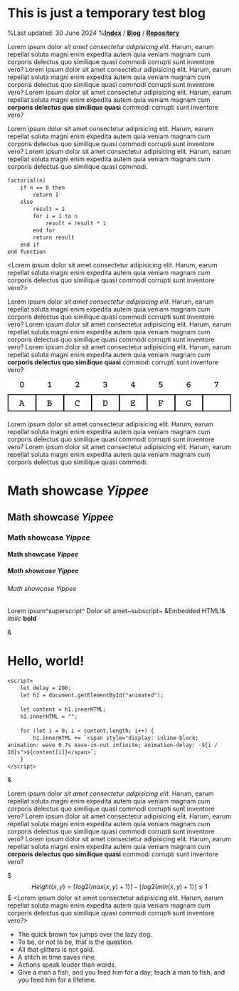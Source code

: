 # This is just a temporary test blog
%Last updated: 30 June 2024
%[**Index**](/index.html) / [**Blog**](/blog.html) / [**Repository**](https://github.com/Goubermouche/website)

Lorem ipsum dolor *sit amet consectetur adipisicing elit*. Harum, earum repellat soluta magni enim expedita autem quia veniam magnam cum corporis delectus quo similique quasi commodi corrupti sunt inventore vero? Lorem ipsum dolor sit amet consectetur adipisicing elit. Harum, earum repellat soluta magni enim expedita autem quia veniam magnam cum corporis delectus quo similique quasi commodi corrupti sunt inventore vero? Lorem ipsum dolor sit amet consectetur adipisicing elit. Harum, earum repellat soluta magni enim expedita autem quia veniam magnam cum **corporis delectus quo similique quasi** commodi corrupti sunt inventore vero?

Lorem ipsum dolor sit amet consectetur adipisicing elit. Harum, earum repellat soluta magni enim expedita autem quia veniam magnam cum corporis delectus quo similique quasi commodi corrupti sunt inventore vero? Lorem ipsum dolor sit amet consectetur adipisicing elit. Harum, earum repellat soluta magni enim expedita autem quia veniam magnam cum corporis delectus quo similique quasi commodi.

```
factorial(n)
    if n == 0 then
        return 1
    else
        result = 1
        for i = 1 to n
            result = result * i
        end for
        return result
    end if
end function
```
<Lorem ipsum dolor sit amet consectetur adipisicing elit. Harum, earum repellat soluta magni enim expedita autem quia veniam magnam cum corporis delectus quo similique quasi commodi corrupti sunt inventore vero?>

Lorem ipsum dolor *sit amet consectetur adipisicing elit*. Harum, earum repellat soluta magni enim expedita autem quia veniam magnam cum corporis delectus quo similique quasi commodi corrupti sunt inventore vero? Lorem ipsum dolor sit amet consectetur adipisicing elit. Harum, earum repellat soluta magni enim expedita autem quia veniam magnam cum corporis delectus quo similique quasi commodi corrupti sunt inventore vero? Lorem ipsum dolor sit amet consectetur adipisicing elit. Harum, earum repellat soluta magni enim expedita autem quia veniam magnam cum **corporis delectus quo similique quasi** commodi corrupti sunt inventore vero?

![Lorem ipsum dolor sit amet consectetur adipisicing elit. Harum, earum repellat soluta magni Lorem ipsum dolor sit amet consectetur adipisicing elit. Harum, earum repellat soluta magni](/images/array.svg)

Lorem ipsum dolor sit amet consectetur adipisicing elit. Harum, earum repellat soluta magni enim expedita autem quia veniam magnam cum corporis delectus quo similique quasi commodi corrupti sunt inventore vero? Lorem ipsum dolor sit amet consectetur adipisicing elit. Harum, earum repellat soluta magni enim expedita autem quia veniam magnam cum corporis delectus quo similique quasi commodi.

# Math showcase *Yippee*
## Math showcase *Yippee*
### Math showcase *Yippee*
#### Math showcase *Yippee*
##### Math showcase *Yippee*
###### Math showcase *Yippee*

Lorem ipsum^superscript^ Dolor sit amet~subscript~ &<span id="animated">Embedded HTML!</span>& *italic* **bold**

&
 <h1 id="">Hello, world!</h1>
    <style>
       @keyframes wave{
        0%, 100% {
            transform: translateY(0px);
            color: red;
        }
        50% {
            transform: translateY(5px);
            color: blue;
        }
    </style>


    <script>
        let delay = 200;
        let h1 = document.getElementById("animated");

        let content = h1.innerHTML;
        h1.innerHTML = "";

        for (let i = 0; i < content.length; i++) {
            h1.innerHTML += `<span style="display: inline-block; animation: wave 0.7s ease-in-out infinite; animation-delay: -${i / 10}s">${content[i]}</span>`;
        }
    </script>
&

Lorem ipsum dolor *sit amet consectetur adipisicing elit*. Harum, earum repellat soluta magni enim expedita autem quia veniam magnam cum corporis delectus quo similique quasi commodi corrupti sunt inventore vero? Lorem ipsum dolor sit amet consectetur adipisicing elit. Harum, earum repellat soluta magni enim expedita autem quia veniam magnam cum corporis delectus quo similique quasi commodi corrupti sunt inventore vero? Lorem ipsum dolor sit amet consectetur adipisicing elit. Harum, earum repellat soluta magni enim expedita autem quia veniam magnam cum **corporis delectus quo similique quasi** commodi corrupti sunt inventore vero?

$$$
Height(x,y) = ⌈log2​(max(x, y) + 1)⌉ − ⌊log2​(min(x, y) + 1)⌋ ≤ 1
$$$
<Lorem ipsum dolor sit amet consectetur adipisicing elit. Harum, earum repellat soluta magni enim expedita autem quia veniam magnam cum corporis delectus quo similique quasi commodi corrupti sunt inventore vero?>

- The quick brown fox jumps over the lazy dog.
- To be, or not to be, that is the question.
- All that glitters is not gold.
- A stitch in time saves nine.
- Actions speak louder than words.
- Give a man a fish, and you feed him for a day; teach a man to fish, and you feed him for a lifetime.
